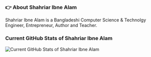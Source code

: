 ### 👉 About Shahriar Ibne Alam
Shahriar Ibne Alam is a Bangladeshi Computer Science & Technolgy Engineer, Entrepreneur, Author and Teacher.

### Current GitHub Stats of Shahriar Ibne Alam
<img src="https://github-readme-stats.vercel.app/api?username=shahriaribnealam&show_icons=true" alt="Current GitHub Stats of Shahriar Ibne Alam" style="max-width:100%;">




<!--
**shahriaribnealam/shahriaribnealam** is a ✨ _special_ ✨ repository because its `README.md` (this file) appears on your GitHub profile.

Here are some ideas to get you started:

- 🔭 I’m currently working on ...
- 🌱 I’m currently learning ...
- 👯 I’m looking to collaborate on ...
- 🤔 I’m looking for help with ...
- 💬 Ask me about ...
- 📫 How to reach me: ...
- 😄 Pronouns: ...
- ⚡ Fun fact: ...
-->
